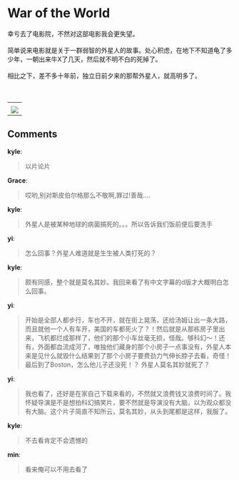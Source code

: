 # War of the World

<div id="msgcns!B37A52AAF181A958!265" class="bvMsg"><div>幸亏去了电影院，不然对这部电影我会更失望。</div>
<div> </div>
<div>简单说来电影就是关于一群弱智的外星人的故事。处心积虑，在地下不知道龟了多少年，一朝出来牛X了几天，然后就不明不白的死掉了。</div>
<div> </div>
<div>相比之下，差不多十年前，独立日前夕来的那帮外星人，就高明多了。</div>
<div> </div>
<div> </div></div><table cellspacing="0" border="0"><tr><td></td></tr><tr><td valign="top"><a href="http://blufiles.storage.live.com/y1pM5lPMVsr_n2OQ3GJW5LmT69YieMyTpSSd9IQoynWlBdTwyeNMWcDUaWpRjLiL60ahVrJH9TDTy8" target="_blank" rel="WLPP;url=http://blufiles.storage.live.com/y1pM5lPMVsr_n2OQ3GJW5LmT69YieMyTpSSd9IQoynWlBdTwyeNMWcDUaWpRjLiL60ahVrJH9TDTy8;cnsid=cns&#033;B37A52AAF181A958&#033;266"><img src="http://blufiles.storage.live.com/y1pM5lPMVsr_n2OQ3GJW5LmT69YieMyTpSShBJLGuwwHSl00MFV00KPIh-vU7ABlTvbQLTwpf85I94" border="0" /></a></td></tr></table>

## Comments

**kyle**:
> 以片论片

**Grace**:
> 哎哟,别对斯皮伯尔格那么不敬啊,罪过!善哉....

**kyle**:
> 外星人是被某种地球的病菌搞死的。。。所以告诉我们饭前便后要洗手

**yi**:
> 怎么回事？外星人难道就是生生被人类打死的？

**kyle**:
> 颇有同感，整个就是莫名其妙。我回来看了有中文字幕的d版才大概明白怎么回事。

**yi**:
> 开始是全部人都步行，车也不开，就在街上晃荡，还给汤姆让出一条大路，而且就他一个人有车开，美国的车都死火了？！然后就是从那栋房子里出来，飞机都烂成那样了，他们的那个小车丝毫无损，怪哉。够科幻～！还有，外面都血流成河了，唯独他们藏身的那个小房子一点事没有，外星人本来是见什么就毁什么结果到了那个小房子要费劲力气伸长脖子去看，奇怪！最后到了Boston，怎么他儿子还没死！？ 外星人莫名其妙就死了？

**yi**:
> 我也看了，还好是在家自己下载来看的，不然就又浪费钱又浪费时间了。我怀疑导演是不是想拍科幻搞笑片，要不然就是导演没有大脑，以为观众都没有大脑。这个片子简直不知所云，莫名其妙，从头到尾都是这样，我服了。

**kyle**:
> 不去看肯定不会遗憾的

**min**:
> 看来俺可以不用去看了

